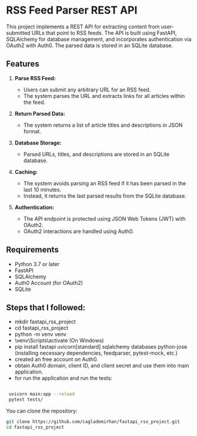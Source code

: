 # RSS Feed Parser REST API

This project implements a REST API for extracting content from user-submitted URLs that point to RSS feeds. The API is built using FastAPI, SQLAlchemy for database management, and incorporates authentication via OAuth2 with Auth0. The parsed data is stored in an SQLite database.

## Features

1. **Parse RSS Feed:**
   - Users can submit any arbitrary URL for an RSS feed.
   - The system parses the URL and extracts links for all articles within the feed.

2. **Return Parsed Data:**
   - The system returns a list of article titles and descriptions in JSON format.

3. **Database Storage:**
   - Parsed URLs, titles, and descriptions are stored in an SQLite database.

4. **Caching:**
   - The system avoids parsing an RSS feed if it has been parsed in the last 10 minutes.
   - Instead, it returns the last parsed results from the SQLite database.

5. **Authentication:**
   - The API endpoint is protected using JSON Web Tokens (JWT) with OAuth2.
   - OAuth2 interactions are handled using Auth0.

## Requirements

- Python 3.7 or later
- FastAPI
- SQLAlchemy
- Auth0 Account (for OAuth2)
- SQLite

## Steps that I followed:

- mkdir fastapi_rss_project
- cd fastapi_rss_project
- python -m venv venv
- \venv\Scripts\activate (On Windows)
- pip install fastapi uvicorn[standard] sqlalchemy databases python-jose (installing necessary dependencies, feedparser, pytest-mock, etc.)
- created an free account on Auth0.
- obtain Auth0 domain, client ID, and client secret and use them into main application.
- for run the application and run the tests:

```bash

 uvicorn main:app --reload 
 pytest tests/

```

You can clone the repository:

   ```bash
   git clone https://github.com/caglademirhan/fastapi_rss_project.git
   cd fastapi_rss_project
